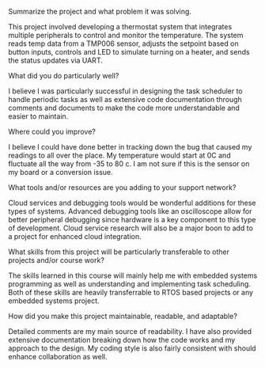 Summarize the project and what problem it was solving.

This project involved developing a thermostat system that integrates multiple peripherals to control and monitor the temperature. The system reads temp data from a TMP006 sensor, adjusts the setpoint based on button inputs, controls and LED to simulate turning on a heater, and sends the status updates via UART. 

What did you do particularly well?

I believe I was particularly successful in designing the task scheduler to handle periodic tasks as well as extensive code documentation through comments and documents to make the code more understandable and easier to maintain. 

Where could you improve?

I believe I could have done better in tracking down the bug that caused my readings to all over the place. My temperature would start at 0C and fluctuate all the way from -35 to 80 c. I am not sure if this is the sensor on my board or a conversion issue. 

What tools and/or resources are you adding to your support network?

Cloud services and debugging tools would be wonderful additions for these types of systems. Advanced debugging tools like an oscilloscope allow for better peripheral debugging since hardware is a key component to this type of development. Cloud service research will also be a major boon to add to a project for enhanced cloud integration. 

What skills from this project will be particularly transferable to other projects and/or course work?

The skills learned in this course will mainly help me with embedded systems programming as well as understanding and implementing task scheduling. Both of these skills are heavily transferrable to RTOS based projects or any embedded systems project. 

How did you make this project maintainable, readable, and adaptable?

Detailed comments are my main source of readability. I have also provided extensive documentation breaking down how the code works and my approach to the design. My coding style is also fairly consistent with should enhance collaboration as well.

